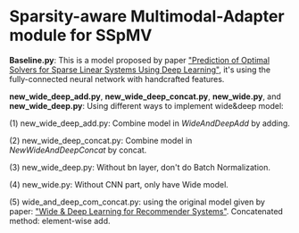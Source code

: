 # Sparsity-aware Multimodal-Adapter module for SSpMV


**Baseline.py**:  This is a model proposed by paper ["Prediction of Optimal Solvers for Sparse Linear Systems Using Deep Learning"](https://epubs.siam.org/doi/abs/10.1137/1.9781611977141.2), it's using the fully-connected neural network with handcrafted features.

**new_wide_deep_add.py**, **new_wide_deep_concat.py**, **new_wide.py**, and **new_wide_deep.py**: Using different ways to implement wide&deep model: 

(1) new_wide_deep_add.py: Combine model in *WideAndDeepAdd* by adding.

(2) new_wide_deep_concat.py: Combine model in *NewWideAndDeepConcat* by concat. 

(3) new_wide_deep.py: Without bn layer, don't do Batch Normalization.

(4) new_wide.py: Without CNN part, only have Wide model.

(5) wide_and_deep_com_concat.py: using the original model given by paper: ["Wide & Deep Learning for Recommender Systems"](https://arxiv.org/abs/1606.07792). Concatenated method: element-wise add.
